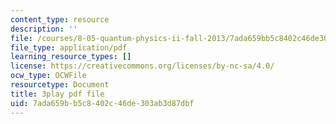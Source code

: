 ```yaml
---
content_type: resource
description: ''
file: /courses/8-05-quantum-physics-ii-fall-2013/7ada659bb5c8402c46de303ab3d87dbf_RTKvGmiT-9Q.pdf
file_type: application/pdf
learning_resource_types: []
license: https://creativecommons.org/licenses/by-nc-sa/4.0/
ocw_type: OCWFile
resourcetype: Document
title: 3play pdf file
uid: 7ada659b-b5c8-402c-46de-303ab3d87dbf
---
```


